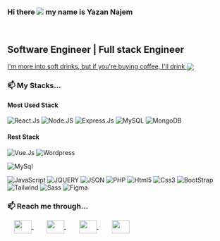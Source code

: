 ### Hi there ![](https://user-images.githubusercontent.com/18350557/176309783-0785949b-9127-417c-8b55-ab5a4333674e.gif) my name is Yazan Najem

<br>

Software Engineer | Full stack Engineer
--------------------------
  <a href="https://buymeacoffee.com/yazannajem" target="_blank">
  I'm more into soft drinks, but if you're buying coffee, I'll drink 
    <img src="https://img.shields.io/badge/Buy_Me_A_Coffee-FFDD00?style=for-the-badge&logo=buy-me-a-coffee&logoColor=black" align="center"/>
  </a>

### 📫 My Stacks...

#### Most Used Stack
![React.Js](https://img.shields.io/badge/React.Js-%230db7ed.svg?&style=for-the-badge&logo=react&logoColor=white)
![Node.JS](https://img.shields.io/badge/Node.JS%20-%2343853D.svg?&style=for-the-badge&logo=node.js&logoColor=white)
![Express.Js](https://img.shields.io/badge/Express.Js%20-%23404d59.svg?&style=for-the-badge&logo=express&logoColor=white)
![MySQL](https://img.shields.io/badge/MySQL-00000F?style=for-the-badge&logo=mysql&logoColor=white)
![MongoDB](https://img.shields.io/badge/MongoDB-4EA94B?style=for-the-badge&logo=mongodb&logoColor=white)

#### Rest Stack
![Vue.Js](https://img.shields.io/badge/Vue.Js-%23323330.svg?&style=for-the-badge&logo=vue.js&logoColor=white)
![Wordpress](https://img.shields.io/badge/Wordpress-%2314354C.svg?&style=for-the-badge&logo=wordpress&logoColor=white)

![MySql](https://img.shields.io/badge/MySql-%23323330.svg?&style=for-the-badge&logo=mysql&logoColor=white)

![JavaScript](https://img.shields.io/badge/JavaScript-%23323330.svg?&style=for-the-badge&logo=javascript&logoColor=white)
![JQUERY](https://img.shields.io/badge/JQUERY-%23323330.svg?&style=for-the-badge&logo=jquery&logoColor=white)
![JSON](https://img.shields.io/badge/JSON-%23323330.svg?&style=for-the-badge&logo=json&logoColor=white)
![PHP](https://img.shields.io/badge/PHP-%23323330.svg?&style=for-the-badge&logo=php&logoColor=white)
![Html5](https://img.shields.io/badge/HTML%205-%23323330.svg?&style=for-the-badge&logo=html5&logoColor=white)
![Css3](https://img.shields.io/badge/CSS%203-%23323330.svg?&style=for-the-badge&logo=css3&logoColor=white)
![BootStrap](https://img.shields.io/badge/BootStrap-%23563D7C.svg?&style=for-the-badge&logo=bootstrap&logoColor=white)
![Tailwind](https://img.shields.io/badge/Tailwind_CSS-38B2AC?style=for-the-badge&logo=tailwind-css&logoColor=white)
![Sass](https://img.shields.io/badge/Sass-CC6699?style=for-the-badge&logo=sass&logoColor=white)
![Figma](https://img.shields.io/badge/Figma-F24E1E?style=for-the-badge&logo=figma&logoColor=white)

### 📫 Reach me through...
<p>
  <!-- <a href="MY WEBSITE" target="_blank" style="padding: 0 15px;">
    <img align="center" src="https://www.svgrepo.com/show/81531/website.svg" height="30" width="40" />
  </a> -->
  
  <a href="mailto:yazanbassamnajem@gmail.com" target="_blank" style="padding: 0 15px;">
    <img align="center" src="https://www.svgrepo.com/show/32285/email.svg" height="30" width="40" />
  </a>
  
  <a href="https://www.linkedin.com/in/seit-yazannajem/" target="_blank" style="padding: 0 15px;">
    <img align="center" src="https://www.svgrepo.com/show/157006/linkedin.svg" height="30" width="40" />
  </a>
  
  <a href="https://wasap.my/00971506206097" target="_blank" style="padding: 0 15px;">
    <img align="center" src="https://www.svgrepo.com/show/158412/whatsapp.svg" height="30" width="40" />
  </a>
  
  <a href="tel:+971506206097" target="_blank" style="padding: 0 15px;">
    <img align="center" src="https://www.svgrepo.com/show/51247/phone.svg" height="30" width="40" />
  </a>
</p>
  
<!--
**yazannajem/yazannajem** is a ✨ _special_ ✨ repository because its `README.md` (this file) appears on your GitHub profile.

Here are some ideas to get you started:

- 🔭 I’m currently working on ...
- 🌱 I’m currently learning ...
- 👯 I’m looking to collaborate on ...
- 🤔 I’m looking for help with ...
- 💬 Ask me about ...
- 📫 How to reach me: ...
- 😄 Pronouns: ...
- ⚡ Fun fact: ...
-->
